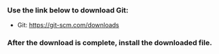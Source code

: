 ### Use the link below to download Git:
- Git: https://git-scm.com/downloads

### After the download is complete, install the downloaded file.